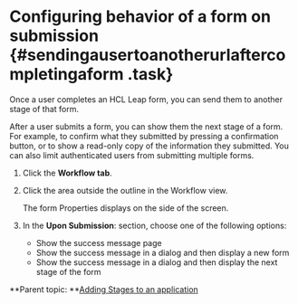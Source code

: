 # Configuring behavior of a form on submission {#sendingausertoanotherurlaftercompletingaform .task}

Once a user completes an HCL Leap form, you can send them to another stage of that form.

After a user submits a form, you can show them the next stage of a form. For example, to confirm what they submitted by pressing a confirmation button, or to show a read-only copy of the information they submitted. You can also limit authenticated users from submitting multiple forms.

1.  Click the **Workflow tab**.

2.  Click the area outside the outline in the Workflow view.

    The form Properties displays on the side of the screen.

3.  In the **Upon Submission**: section, choose one of the following options:

    -   Show the success message page
    -   Show the success message in a dialog and then display a new form
    -   Show the success message in a dialog and then display the next stage of the form

**Parent topic: **[Adding Stages to an application](sub_adding_stages_toc.md)

